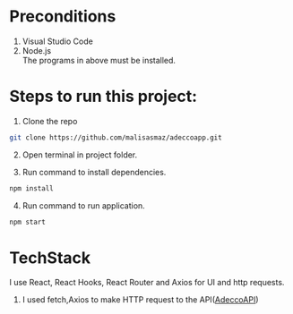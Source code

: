 # Preconditions

1. Visual Studio Code
2. Node.js<br />
The programs in above must be installed.

# Steps to run this project:

1. Clone the repo
```sh
git clone https://github.com/malisasmaz/adeccoapp.git
```
2. Open terminal in project folder.

3. Run command to install dependencies.
```sh
npm install
```
4. Run command to run application.
```sh
npm start
```

# TechStack
I use React, React Hooks, React Router and Axios for UI and http requests.

1. I used fetch,Axios to make HTTP request to the API([AdeccoAPI](https://github.com/malisasmaz/AdeccoAPI))
